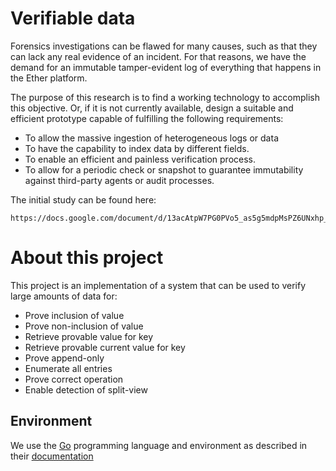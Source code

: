 # Verifiable data

Forensics investigations can be flawed for many causes, such as that they can lack any real evidence of an incident. For that reasons, we have the demand for an immutable tamper-evident log of everything that happens in the Ether platform. 

The purpose of this research is to find a working technology to accomplish this objective. Or, if it is not currently available, design a suitable and efficient prototype capable of fulfilling the following requirements:

 * To allow the massive ingestion of heterogeneous logs or data
 * To have the capability to index data by different fields.
 * To enable an efficient and painless verification process.
 * To allow for a periodic check or snapshot to guarantee immutability against third-party agents or audit processes.

The initial study can be found here:

    https://docs.google.com/document/d/13acAtpW7PG0PVo5_as5g5mdpMsPZ6UNxhp_raMvgjMQ/edit#

# About this project

This project is an implementation of a system that can be used to verify large amounts of data for:

 * Prove inclusion of value
 * Prove non-inclusion of value
 * Retrieve provable value for key
 * Retrieve provable current value for key
 * Prove append-only
 * Enumerate all entries
 * Prove correct operation
 * Enable detection of split-view
 
 ## Environment
 
 We use the [Go](https://golang.org) programming language and environment as described in their  [documentation](https://golang.org/doc/code.html)
 
 